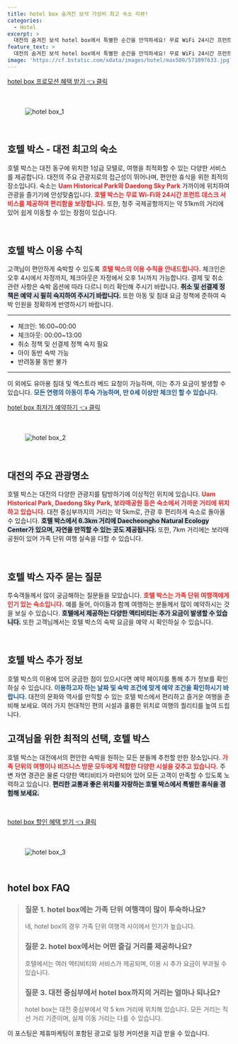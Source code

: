```yaml
---
title: hotel box 숨겨진 보석 가성비 최고 숙소 리뷰!
categories:
  - Hotel
excerpt: >
  대전의 숨겨진 보석 hotel box에서 특별한 순간을 만끽하세요! 무료 WiFi 24시간 프런트 서비스가 제공되며 가족 단위 여행객에게 최적화된 시설과 다양한 주변 명소가 여러분을 기다립니다. 지금 예약하고 놀라운 혜택을 놓치지 마세요!
feature_text: >
  대전의 숨겨진 보석 hotel box에서 특별한 순간을 만끽하세요! 무료 WiFi 24시간 프런트 서비스가 제공되며 가족 단위 여행객에게 최적화된 시설과 다양한 주변 명소가 여러분을 기다립니다. 지금 예약하고 놀라운 혜택을 놓치지 마세요!
image: 'https://cf.bstatic.com/xdata/images/hotel/max500/571097633.jpg?k=403a8a1bbf01a6511b65f70588df4d1e752620ab1515d342824a7f014b5d4b78&o=&hp=1'
---
```


<p><a class="modoo-button" href="https://tinyurl.com/2arbpe49" rel="nofollow noopener">hotel box 프로모션 혜택 받기 👈 클릭</a></p><br/>
<figure class="image"><img alt="hotel box_1" src="https://cf.bstatic.com/xdata/images/hotel/max1024x768/571097596.jpg?k=62bf21340dee260b53034912a0a297b475f9c5a1b230f76f3aa21f76d272e9e2&amp;o=&amp;hp=1"/></figure><br/>

<h2 data-ke-size="size26" id="호텔박스소개">호텔 박스 - 대전 최고의 숙소</h2>
<p data-ke-size="size16">호텔 박스는 대전 동구에 위치한 1성급 모텔로, 여행을 최적화할 수 있는 다양한 서비스를 제공합니다. 대전의 주요 관광지로의 접근성이 뛰어나며, 편안한 휴식을 위한 최적의 장소입니다. 숙소는 <b><span style="color: #ee2323;">Uam Historical Park와 Daedong Sky Park</span></b> 가까이에 위치하여 관광을 즐기기에 안성맞춤입니다. <b><span style="color: #ee2323;">호텔 박스는 무료 Wi-Fi와 24시간 프런트 데스크 서비스를 제공하여 편리함을 보장합니다.</span></b> 또한, 청주 국제공항까지는 약 51km의 거리에 있어 쉽게 이동할 수 있는 장점이 있습니다.</p>
<p data-ke-size="size16"> </p>
<h2 data-ke-size="size23" id="호텔박스이용수칙">호텔 박스 이용 수칙</h2>
<p data-ke-size="size16">고객님이 편안하게 숙박할 수 있도록 <b><span style="color: #ee2323;">호텔 박스의 이용 수칙을 안내드립니다.</span></b> 체크인은 오후 4시에서 자정까지, 체크아웃은 자정에서 오후 1시까지 가능합니다. 결제 및 취소 관련 사항은 숙박 옵션에 따라 다르니 미리 확인해 주시기 바랍니다. <b><span style="background-color: #21538527;">취소 및 선결제 정책은 예약 시 필히 숙지하여 주시기 바랍니다.</span></b> 또한 아동 및 침대 요금 정책에 준하여 숙박 인원을 정확하게 반영하시기 바랍니다.</p>
<hr contenteditable="false" data-ke-style="style5" data-ke-type="horizontalRule"/>
<ul data-ke-list-type="disc" style="list-style-type: disc;">
<li>체크인: 16:00~00:00</li>
<li>체크아웃: 00:00~13:00</li>
<li>취소 정책 및 선결제 정책 숙지 필요</li>
<li>아이 동반 숙박 가능</li>
<li>반려동물 동반 불가</li>
</ul>
<hr contenteditable="false" data-ke-style="style5" data-ke-type="horizontalRule"/>
<p data-ke-size="size16">이 외에도 유아용 침대 및 엑스트라 베드 요청이 가능하며, 이는 추가 요금이 발생할 수 있습니다. <b><span style="color: #1a5490;">모든 연령의 아동이 투숙 가능하며, 만 0세 이상만 체크인 할 수 있습니다.</span></b></p>
<p><a class="modoo-button" href="https://tinyurl.com/2arbpe49" rel="nofollow noopener">hotel box 최저가 예약하기 👈 클릭</a></p><br/>
<figure class="image"><img alt="hotel box_2" src="https://cf.bstatic.com/xdata/images/hotel/max500/571097633.jpg?k=403a8a1bbf01a6511b65f70588df4d1e752620ab1515d342824a7f014b5d4b78&amp;o=&amp;hp=1"/></figure><br/>
<h2 data-ke-size="size23" id="대전의주요관광명소">대전의 주요 관광명소</h2>
<p data-ke-size="size16">호텔 박스는 대전의 다양한 관광지를 탐방하기에 이상적인 위치에 있습니다. <b><span style="color: #ee2323;">Uam Historical Park, Daedong Sky Park, 보라매공원 등은 숙소에서 가까운 거리에 위치하고 있습니다.</span></b> 대전 중심부까지의 거리는 약 5km로, 관광 후 편리하게 숙소로 돌아올 수 있습니다. <b><span style="background-color: #21538527;">호텔 박스에서 6.3km 거리에 Daecheongho Natural Ecology Center가 있으며, 자연을 만끽할 수 있는 곳도 제공됩니다.</span></b> 또한, 7km 거리에는 보라매공원이 있어 가족 단위 여행 실속을 다할 수 있습니다.</p>
<p data-ke-size="size16"> </p>
<h2 data-ke-size="size23" id="자주묻는질문">호텔 박스 자주 묻는 질문</h2>
<p data-ke-size="size16">투숙객들께서 많이 궁금해하는 질문들을 모았습니다. <b><span style="color: #ee2323;">호텔 박스는 가족 단위 여행객에게 인기 있는 숙소입니다.</span></b> 예를 들어, 아이들과 함께 여행하는 분들께서 많이 예약하시는 것을 보실 수 있습니다. <b><span style="background-color: #21538527;">호텔에서 제공하는 다양한 액티비티는 추가 요금이 발생할 수 있습니다.</span></b> 또한 고객님께서는 호텔 박스의 숙박 요금을 예약 시 확인하실 수 있습니다.</p>
<p data-ke-size="size16"> </p>
<h2 data-ke-size="size23" id="추가정보">호텔 박스 추가 정보</h2>
<p data-ke-size="size16">호텔 박스의 이용에 있어 궁금한 점이 있으시다면 예약 페이지를 통해 추가 정보를 확인하실 수 있습니다. <b><span style="color: #1a5490;">이용하고자 하는 날짜 및 숙박 조건에 맞게 예약 조건을 확인하시기 바랍니다.</span></b> 대전의 문화와 역사를 만끽할 수 있는 호텔 박스에서 편리하고 즐거운 여행을 준비해 보세요. 여러 가지 현대적인 편의 시설과 훌륭한 위치로 여행의 퀄리티를 높여 드립니다.</p>
<h2 data-ke-size="size26" id="호텔박스의이점">고객님을 위한 최적의 선택, 호텔 박스</h2>
<p data-ke-size="size16">호텔 박스는 대전에서의 편안한 숙박을 원하는 모든 분들께 추천할 만한 장소입니다. <b><span style="color: #ee2323;">가족 단위의 여행이나 비즈니스 방문 모두에게 적합한 다양한 시설을 갖추고 있습니다.</span></b> 주변 자연 경관은 물론 다양한 액티비티가 마련되어 있어 모든 고객이 만족할 수 있도록 노력하고 있습니다. <b><span style="background-color: #21538527;">편리한 교통과 좋은 위치를 자랑하는 호텔 박스에서 특별한 휴식을 경험해 보세요.</span></b></p>
<p data-ke-size="size16">​</p>

<p><a class="modoo-button" href="https://tinyurl.com/2arbpe49" rel="nofollow noopener">hotel box 할인 혜택 받기 👈 클릭</a></p><br>

<figure class="image"><img src="https://cf.bstatic.com/xdata/images/hotel/max500/571097671.jpg?k=9ff7d82fecd32ea73889a3999318949d5204355a6be98454a6cbb7dd8529ab68&o=&hp=1" alt="hotel box_3"></figure><br>
<h2 id="hotel box_FAQ">hotel box FAQ</h2>
<div itemscope="" itemtype="https://schema.org/FAQPage"> 
<blockquote> 
<div itemscope="" itemprop="mainEntity" itemtype="https://schema.org/Question"> 
<h3 id="질문_1" itemprop="name">질문 1. hotel box에는 가족 단위 여행객이 많이 투숙하나요?</h3> 
<div itemscope="" itemprop="acceptedAnswer" itemtype="https://schema.org/Answer"> 
<span itemprop="text"> 
<p>네, hotel box의 경우 가족 단위 여행객 사이에서 인기가 높습니다.</p> 
</span> 
</div> 
</div> 

<div itemscope="" itemprop="mainEntity" itemtype="https://schema.org/Question"> 
<h3 id="질문_2" itemprop="name">질문 2. hotel box에서는 어떤 즐길 거리를 제공하나요?</h3> 
<div itemscope="" itemprop="acceptedAnswer" itemtype="https://schema.org/Answer"> 
<span itemprop="text"> 
<p>호텔에서는 여러 액티비티와 서비스가 제공되며, 이용 시 추가 요금이 부과될 수 있습니다.</p> 
</span> 
</div> 
</div> 

<div itemscope="" itemprop="mainEntity" itemtype="https://schema.org/Question"> 
<h3 id="질문_3" itemprop="name">질문 3. 대전 중심부에서 hotel box까지의 거리는 얼마나 되나요?</h3> 
<div itemscope="" itemprop="acceptedAnswer" itemtype="https://schema.org/Answer"> 
<span itemprop="text"> 
<p>hotel box는 대전 중심부에서 약 5 km 거리에 위치해 있습니다. 모든 거리는 직선 거리 기준이며, 실제 이동 거리는 다를 수 있습니다.</p> 
</span> 
</div> 
</div> 
</blockquote> 
</div><p>이 포스팅은 제휴마케팅이 포함된 광고로 일정 커미션을 지급 받을 수 있습니다.</p>

